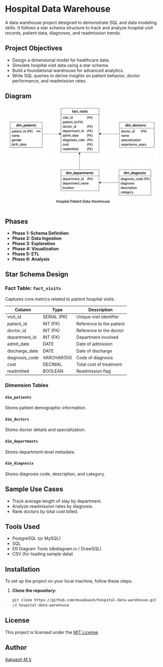 # Hospital Data Warehouse

A data warehouse project designed to demonstrate SQL and data modeling skills. It follows a star schema structure to track and analyze hospital visit records, patient data, diagnoses, and readmission trends.

## Project Objectives

- Design a dimensional model for healthcare data.
- Simulate hospital visit data using a star schema.
- Build a foundational warehouse for advanced analytics.
- Write SQL queries to derive insights on patient behavior, doctor performance, and readmission rates.

## Diagram

![Star Schema](./diagrams/star_schema.png)

## Phases

- **Phase 1: Schema Definition**
- **Phase 2: Data Ingestion** 
- **Phase 3: Exploration**
- **Phase 4: Visualization** 
- **Phase 5: ETL**
- **Phase 6: Analysis**

## Star Schema Design

### Fact Table: `fact_visits`
Captures core metrics related to patient hospital visits.

| Column          | Type         | Description                     |
|-----------------|--------------|---------------------------------|
| visit_id        | SERIAL (PK)  | Unique visit identifier         |
| patient_id      | INT (FK)     | Reference to the patient        |
| doctor_id       | INT (FK)     | Reference to the doctor         |
| department_id   | INT (FK)     | Department involved             |
| admit_date      | DATE         | Date of admission               |
| discharge_date  | DATE         | Date of discharge               |
| diagnosis_code  | VARCHAR(50)  | Code of diagnosis               |
| cost            | DECIMAL      | Total cost of treatment         |
| readmitted      | BOOLEAN      | Readmission flag                |

### Dimension Tables

#### `dim_patients`
Stores patient demographic information.

#### `dim_doctors`
Stores doctor details and specialization.

#### `dim_departments`
Stores department-level metadata.

#### `dim_diagnosis`
Stores diagnosis code, description, and category.

## Sample Use Cases

- Track average length of stay by department.
- Analyze readmission rates by diagnosis.
- Rank doctors by total cost billed.

## Tools Used

- PostgreSQL (or MySQL)
- SQL
- ER Diagram Tools (dbdiagram.io / DrawSQL)
- CSV (for loading sample data)


## Installation

To set up the project on your local machine, follow these steps:

1. **Clone the repository:**

   ```bash
   git clone https://github.com/msaakaash/hospital-data-warehouse.git
   cd hospital-data-warehouse


## License  
This project is licensed under the [MIT License](LICENSE).  


## Author

[Aakaash M S](https://github.com/msaakaash)
